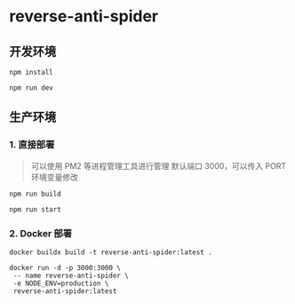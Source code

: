 # reverse-anti-spider

## 开发环境

```
npm install
```

```
npm run dev
```

## 生产环境

### 1. 直接部署

> 可以使用 PM2 等进程管理工具进行管理
> 默认端口 3000，可以传入 PORT 环境变量修改

```
npm run build
```

```
npm run start
```

### 2. Docker 部署

```
docker buildx build -t reverse-anti-spider:latest .
```

```
docker run -d -p 3000:3000 \
 -- name reverse-anti-spider \
 -e NODE_ENV=production \
 reverse-anti-spider:latest
```

